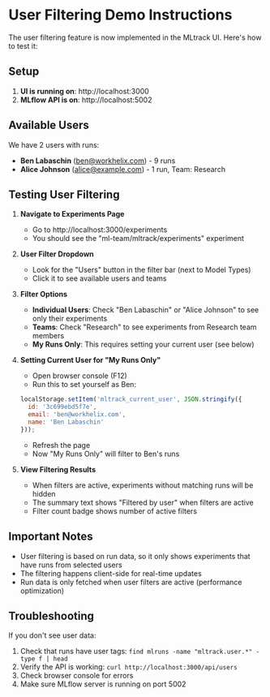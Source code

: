 # User Filtering Demo Instructions

The user filtering feature is now implemented in the MLtrack UI. Here's how to test it:

## Setup

1. **UI is running on**: http://localhost:3000
2. **MLflow API is on**: http://localhost:5002

## Available Users

We have 2 users with runs:
- **Ben Labaschin** (ben@workhelix.com) - 9 runs
- **Alice Johnson** (alice@example.com) - 1 run, Team: Research

## Testing User Filtering

1. **Navigate to Experiments Page**
   - Go to http://localhost:3000/experiments
   - You should see the "ml-team/mltrack/experiments" experiment

2. **User Filter Dropdown**
   - Look for the "Users" button in the filter bar (next to Model Types)
   - Click it to see available users and teams

3. **Filter Options**
   - **Individual Users**: Check "Ben Labaschin" or "Alice Johnson" to see only their experiments
   - **Teams**: Check "Research" to see experiments from Research team members
   - **My Runs Only**: This requires setting your current user (see below)

4. **Setting Current User for "My Runs Only"**
   - Open browser console (F12)
   - Run this to set yourself as Ben:
   ```javascript
   localStorage.setItem('mltrack_current_user', JSON.stringify({
     id: '3c699ebd5f7e',
     email: 'ben@workhelix.com', 
     name: 'Ben Labaschin'
   }));
   ```
   - Refresh the page
   - Now "My Runs Only" will filter to Ben's runs

5. **View Filtering Results**
   - When filters are active, experiments without matching runs will be hidden
   - The summary text shows "Filtered by user" when filters are active
   - Filter count badge shows number of active filters

## Important Notes

- User filtering is based on run data, so it only shows experiments that have runs from selected users
- The filtering happens client-side for real-time updates
- Run data is only fetched when user filters are active (performance optimization)

## Troubleshooting

If you don't see user data:
1. Check that runs have user tags: `find mlruns -name "mltrack.user.*" -type f | head`
2. Verify the API is working: `curl http://localhost:3000/api/users`
3. Check browser console for errors
4. Make sure MLflow server is running on port 5002